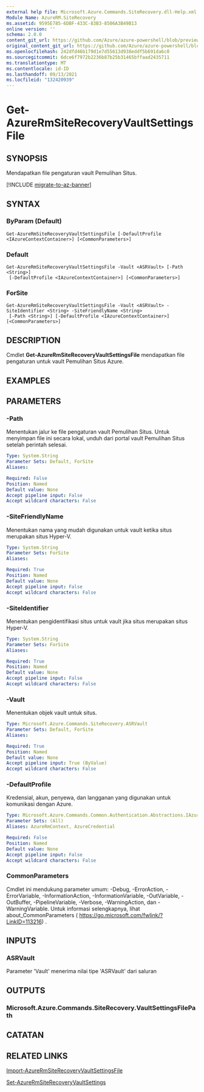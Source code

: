 ```yaml
---
external help file: Microsoft.Azure.Commands.SiteRecovery.dll-Help.xml
Module Name: AzureRM.SiteRecovery
ms.assetid: 9595E785-6DBF-433C-83B3-8506A3B49B13
online version: ''
schema: 2.0.0
content_git_url: https://github.com/Azure/azure-powershell/blob/preview/src/ResourceManager/SiteRecovery/Commands.SiteRecovery/help/Get-AzureRmSiteRecoveryVaultSettingsFile.md
original_content_git_url: https://github.com/Azure/azure-powershell/blob/preview/src/ResourceManager/SiteRecovery/Commands.SiteRecovery/help/Get-AzureRmSiteRecoveryVaultSettingsFile.md
ms.openlocfilehash: 242dfd46b179d1e7d55613d938eddf5b691da6c0
ms.sourcegitcommit: 6dce6f7972b2236b87b25b31465bffaad2435711
ms.translationtype: MT
ms.contentlocale: id-ID
ms.lasthandoff: 09/13/2021
ms.locfileid: "132420939"
---
```

# Get-AzureRmSiteRecoveryVaultSettingsFile

## SYNOPSIS
Mendapatkan file pengaturan vault Pemulihan Situs.

[!INCLUDE [migrate-to-az-banner](../../includes/migrate-to-az-banner.md)]

## SYNTAX

### ByParam (Default)
```
Get-AzureRmSiteRecoveryVaultSettingsFile [-DefaultProfile <IAzureContextContainer>] [<CommonParameters>]
```

### Default
```
Get-AzureRmSiteRecoveryVaultSettingsFile -Vault <ASRVault> [-Path <String>]
 [-DefaultProfile <IAzureContextContainer>] [<CommonParameters>]
```

### ForSite
```
Get-AzureRmSiteRecoveryVaultSettingsFile -Vault <ASRVault> -SiteIdentifier <String> -SiteFriendlyName <String>
 [-Path <String>] [-DefaultProfile <IAzureContextContainer>] [<CommonParameters>]
```

## DESCRIPTION
Cmdlet **Get-AzureRmSiteRecoveryVaultSettingsFile** mendapatkan file pengaturan untuk vault Pemulihan Situs Azure.

## EXAMPLES

## PARAMETERS

### -Path
Menentukan jalur ke file pengaturan vault Pemulihan Situs.
Untuk menyimpan file ini secara lokal, unduh dari portal vault Pemulihan Situs setelah perintah selesai.

```yaml
Type: System.String
Parameter Sets: Default, ForSite
Aliases: 

Required: False
Position: Named
Default value: None
Accept pipeline input: False
Accept wildcard characters: False
```

### -SiteFriendlyName
Menentukan nama yang mudah digunakan untuk vault ketika situs merupakan situs Hyper-V.

```yaml
Type: System.String
Parameter Sets: ForSite
Aliases: 

Required: True
Position: Named
Default value: None
Accept pipeline input: False
Accept wildcard characters: False
```

### -SiteIdentifier
Menentukan pengidentifikasi situs untuk vault jika situs merupakan situs Hyper-V.

```yaml
Type: System.String
Parameter Sets: ForSite
Aliases: 

Required: True
Position: Named
Default value: None
Accept pipeline input: False
Accept wildcard characters: False
```

### -Vault
Menentukan objek vault untuk situs.

```yaml
Type: Microsoft.Azure.Commands.SiteRecovery.ASRVault
Parameter Sets: Default, ForSite
Aliases: 

Required: True
Position: Named
Default value: None
Accept pipeline input: True (ByValue)
Accept wildcard characters: False
```

### -DefaultProfile
Kredensial, akun, penyewa, dan langganan yang digunakan untuk komunikasi dengan Azure.

```yaml
Type: Microsoft.Azure.Commands.Common.Authentication.Abstractions.IAzureContextContainer
Parameter Sets: (All)
Aliases: AzureRmContext, AzureCredential

Required: False
Position: Named
Default value: None
Accept pipeline input: False
Accept wildcard characters: False
```

### CommonParameters
Cmdlet ini mendukung parameter umum: -Debug, -ErrorAction, -ErrorVariable, -InformationAction, -InformationVariable, -OutVariable, -OutBuffer, -PipelineVariable, -Verbose, -WarningAction, dan -WarningVariable. Untuk informasi selengkapnya, lihat about_CommonParameters ( https://go.microsoft.com/fwlink/?LinkID=113216) .

## INPUTS

### ASRVault
Parameter 'Vault' menerima nilai tipe 'ASRVault' dari saluran

## OUTPUTS

### Microsoft.Azure.Commands.SiteRecovery.VaultSettingsFilePath

## CATATAN

## RELATED LINKS

[Import-AzureRmSiteRecoveryVaultSettingsFile](./Import-AzureRmSiteRecoveryVaultSettingsFile.md)

[Set-AzureRmSiteRecoveryVaultSettings](./Set-AzureRmSiteRecoveryVaultSettings.md)
